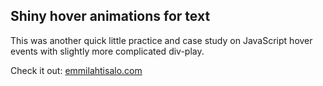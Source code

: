 ## Shiny hover animations for text

This was another quick little practice and case study on JavaScript hover events with slightly more complicated div-play.

Check it out: [emmilahtisalo.com](https://www.emmilahtisalo.com)
